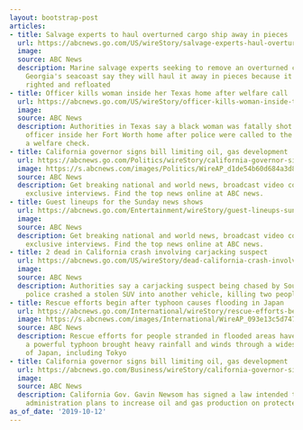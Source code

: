 ```yaml
---
layout: bootstrap-post
articles:
- title: Salvage experts to haul overturned cargo ship away in pieces
  url: https://abcnews.go.com/US/wireStory/salvage-experts-haul-overturned-cargo-ship-pieces-66236444
  image: 
  source: ABC News
  description: Marine salvage experts seeking to remove an overturned cargo ship off
    Georgia's seacoast say they will haul it away in pieces because it cannot be safely
    righted and refloated
- title: Officer kills woman inside her Texas home after welfare call
  url: https://abcnews.go.com/US/wireStory/officer-kills-woman-inside-texas-home-welfare-call-66236177
  image: 
  source: ABC News
  description: Authorities in Texas say a black woman was fatally shot by a white
    officer inside her Fort Worth home after police were called to the residence for
    a welfare check.
- title: California governor signs bill limiting oil, gas development
  url: https://abcnews.go.com/Politics/wireStory/california-governor-signs-bill-limiting-oil-gas-development-66235073
  image: https://s.abcnews.com/images/Politics/WireAP_d1de54b60d684a3d8b88dfc64efe5fa5_16x9_992.jpg
  source: ABC News
  description: Get breaking national and world news, broadcast video coverage, and
    exclusive interviews. Find the top news online at ABC news.
- title: Guest lineups for the Sunday news shows
  url: https://abcnews.go.com/Entertainment/wireStory/guest-lineups-sunday-news-shows-66235741
  image: 
  source: ABC News
  description: Get breaking national and world news, broadcast video coverage, and
    exclusive interviews. Find the top news online at ABC news.
- title: 2 dead in California crash involving carjacking suspect
  url: https://abcnews.go.com/US/wireStory/dead-california-crash-involving-carjacking-suspect-66235674
  image: 
  source: ABC News
  description: Authorities say a carjacking suspect being chased by Southern California
    police crashed a stolen SUV into another vehicle, killing two people inside
- title: Rescue efforts begin after typhoon causes flooding in Japan
  url: https://abcnews.go.com/International/wireStory/rescue-efforts-begin-typhoon-flooding-japan-66235673
  image: https://s.abcnews.com/images/International/WireAP_093e13c5d747417cb051f011cef575b9_16x9_992.jpg
  source: ABC News
  description: Rescue efforts for people stranded in flooded areas have begun after
    a powerful typhoon brought heavy rainfall and winds through a widespread area
    of Japan, including Tokyo
- title: California governor signs bill limiting oil, gas development
  url: https://abcnews.go.com/Business/wireStory/california-governor-signs-bill-limiting-oil-gas-development-66235071
  image: 
  source: ABC News
  description: California Gov. Gavin Newsom has signed a law intended to counter Trump
    administration plans to increase oil and gas production on protected public land
as_of_date: '2019-10-12'
---
```


